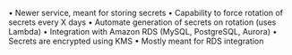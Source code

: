 
• Newer service, meant for storing secrets
• Capability to force rotation of secrets every X days
• Automate generation of secrets on rotation (uses Lambda)
• Integration with Amazon RDS (MySQL, PostgreSQL, Aurora)
• Secrets are encrypted using KMS
• Mostly meant for RDS integration